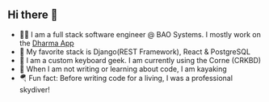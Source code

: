 ## Hi there 👋
- 👨‍💻 I am a full stack software engineer @ BAO Systems. I mostly work on the [Dharma App](https://baosystems.com/product/dharma-platform/)
- 🐍 My favorite stack is Django(REST Framework), React & PostgreSQL
- 🎹 I am a custom keyboard geek. I am currently using the Corne (CRKBD)
- 🛶 When I am not writing or learning about code, I am kayaking
- 🪂 Fun fact: Before writing code for a living, I was a professional skydiver!


<!--
**tomhwtt/tomhwtt** is a ✨ _special_ ✨ repository because its `README.md` (this file) appears on your GitHub profile.

Here are some ideas to get you started:

- 🔭 I’m currently working on ...
- 🌱 I’m currently learning ...
- 👯 I’m looking to collaborate on ...
- 🤔 I’m looking for help with ...
- 💬 Ask me about ...
- 📫 How to reach me: ...
- 😄 Pronouns: ...
- ⚡ Fun fact: ...
-->
